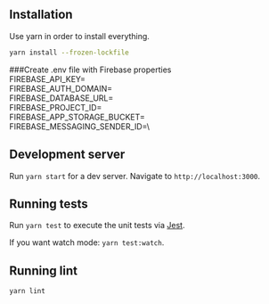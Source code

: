 ## Installation

Use yarn in order to install everything.

```bash
yarn install --frozen-lockfile
```

###Create .env file with Firebase properties\
FIREBASE_API_KEY=\
FIREBASE_AUTH_DOMAIN=\
FIREBASE_DATABASE_URL=\
FIREBASE_PROJECT_ID=\
FIREBASE_APP_STORAGE_BUCKET=\
FIREBASE_MESSAGING_SENDER_ID=\


## Development server

Run `yarn start` for a dev server. Navigate to `http://localhost:3000`.

## Running tests

Run `yarn test` to execute the unit tests via [Jest](https://jestjs.io/docs/en/getting-started).

If you want watch mode: `yarn test:watch`.

## Running lint

`yarn lint`



